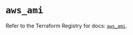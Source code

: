 # `aws_ami`

Refer to the Terraform Registry for docs: [`aws_ami`](https://registry.terraform.io/providers/hashicorp/aws/5.47.0/docs/resources/ami).
